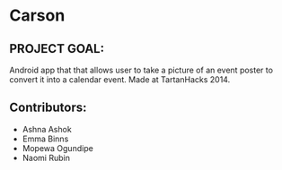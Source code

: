 #  Carson

## PROJECT GOAL:
Android app that that allows user to take a picture of an event poster to convert it into a calendar event.  Made at TartanHacks 2014. 


## Contributors: 
- Ashna Ashok 
- Emma Binns 
- Mopewa Ogundipe 
- Naomi Rubin 
